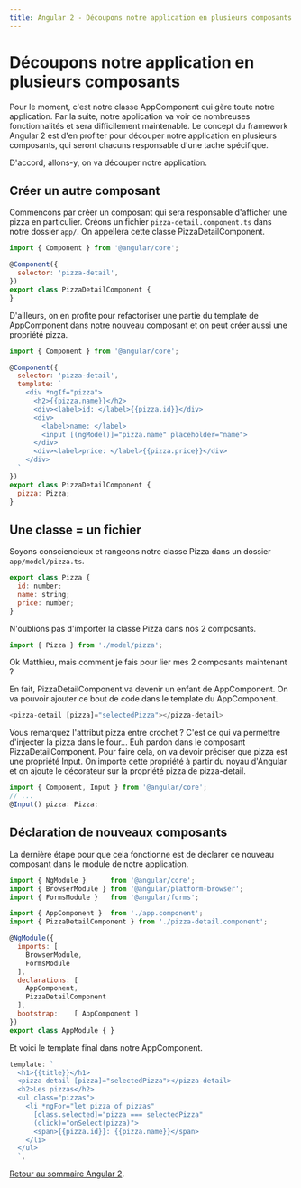 ```yaml
---
title: Angular 2 - Découpons notre application en plusieurs composants
---
```


# Découpons notre application en plusieurs composants

Pour le moment, c'est notre classe AppComponent qui gère toute notre application. Par la suite, notre application va voir de nombreuses fonctionnalités et sera difficilement maintenable. Le concept du framework Angular 2 est d'en profiter pour découper notre application en plusieurs composants, qui seront chacuns responsable d'une tache spécifique.

D'accord, allons-y, on va découper notre application.

## Créer un autre composant

Commencons par créer un composant qui sera responsable d'afficher une pizza en particulier. Créons un fichier ```pizza-detail.component.ts``` dans notre dossier ```app/```. On appellera cette classe PizzaDetailComponent.

```js
import { Component } from '@angular/core';

@Component({
  selector: 'pizza-detail',
})
export class PizzaDetailComponent {
}
```

D'ailleurs, on en profite pour refactoriser une partie du template de AppComponent dans notre nouveau composant et on peut créer aussi une propriété pizza.

```js
import { Component } from '@angular/core';

@Component({
  selector: 'pizza-detail',
  template: `
    <div *ngIf="pizza">
      <h2>{{pizza.name}}</h2>
      <div><label>id: </label>{{pizza.id}}</div>
      <div>
        <label>name: </label>
        <input [(ngModel)]="pizza.name" placeholder="name">
      </div>
      <div><label>price: </label>{{pizza.price}}</div>
    </div>
  `
})
export class PizzaDetailComponent {
  pizza: Pizza;
}
```

## Une classe = un fichier

Soyons consciencieux et rangeons notre classe Pizza dans un dossier ```app/model/pizza.ts```.

```js
export class Pizza {
  id: number;
  name: string;
  price: number;
}
```

N'oublions pas d'importer la classe Pizza dans nos 2 composants.

```js
import { Pizza } from './model/pizza';
```

Ok Matthieu, mais comment je fais pour lier mes 2 composants maintenant ?

En fait, PizzaDetailComponent va devenir un enfant de AppComponent. On va pouvoir ajouter ce bout de code dans le template du AppComponent.

```js
<pizza-detail [pizza]="selectedPizza"></pizza-detail>
```

Vous remarquez l'attribut pizza entre crochet ? C'est ce qui va permettre d'injecter la pizza dans le four... Euh pardon dans le composant PizzaDetailComponent. Pour faire cela, on va devoir préciser que pizza est une propriété Input. On importe cette propriété à partir du noyau d'Angular et on ajoute le décorateur sur la propriété pizza de pizza-detail.

```js
import { Component, Input } from '@angular/core';
// ...
@Input() pizza: Pizza;
```

## Déclaration de nouveaux composants

La dernière étape pour que cela fonctionne est de déclarer ce nouveau composant dans le module de notre application.

```js
import { NgModule }      from '@angular/core';
import { BrowserModule } from '@angular/platform-browser';
import { FormsModule }   from '@angular/forms';

import { AppComponent }  from './app.component';
import { PizzaDetailComponent } from './pizza-detail.component';

@NgModule({
  imports: [
    BrowserModule,
    FormsModule
  ],
  declarations: [
    AppComponent,
    PizzaDetailComponent
  ],
  bootstrap:    [ AppComponent ]
})
export class AppModule { }
```

Et voici le template final dans notre AppComponent.

```js
template: `
  <h1>{{title}}</h1>
  <pizza-detail [pizza]="selectedPizza"></pizza-detail>
  <h2>Les pizzas</h2>
  <ul class="pizzas">
    <li *ngFor="let pizza of pizzas"
      [class.selected]="pizza === selectedPizza"
      (click)="onSelect(pizza)">
      <span>{{pizza.id}}: {{pizza.name}}</span>
    </li>
  </ul>
  `,
```

<a href="../angular2">Retour au sommaire Angular 2</a>.